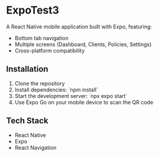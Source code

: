 # ExpoTest3

A React Native mobile application built with Expo, featuring:
- Bottom tab navigation
- Multiple screens (Dashboard, Clients, Policies, Settings)
- Cross-platform compatibility

## Installation

1. Clone the repository
2. Install dependencies: \`npm install\`
3. Start the development server: \`npx expo start\`
4. Use Expo Go on your mobile device to scan the QR code

## Tech Stack

- React Native
- Expo
- React Navigation
